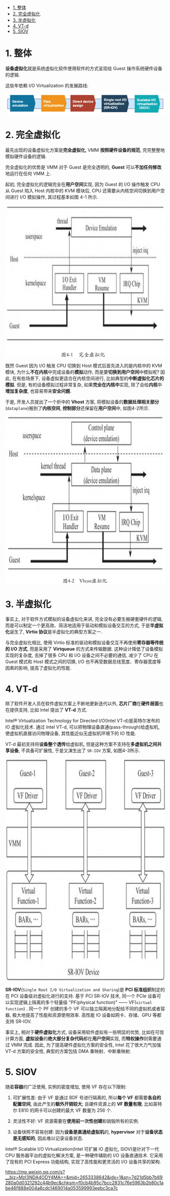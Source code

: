 <!-- @import "[TOC]" {cmd="toc" depthFrom=1 depthTo=6 orderedList=false} -->

<!-- code_chunk_output -->

- [1. 整体](#1-整体)
- [2. 完全虚拟化](#2-完全虚拟化)
- [3. 半虚拟化](#3-半虚拟化)
- [4. VT-d](#4-vt-d)
- [5. SIOV](#5-siov)

<!-- /code_chunk_output -->

# 1. 整体

**设备虚拟化**就是系统虚拟化软件使用软件的方式呈现给 Guest 操作系统硬件设备的逻辑.

这些年依赖 I/O Virtualization 的发展路线:

![2023-02-28-13-27-43.png](./images/2023-02-28-13-27-43.png)

# 2. 完全虚拟化

最先出现的设备虚拟化方案是**完全虚拟化**, VMM **按照硬件设备的规范**, 完完整整地模拟硬件设备的逻辑.

完全虚拟化的优势是 VMM 对于 Guest 是完全透明的, **Guest** 可以**不加任何修改**地运行在任何 VMM 上.

起初, 完全虚拟化的逻辑完全在**用户空间**实现, 因为 Guest 的 I/O 操作触发 CPU 从 Guest 陷入 Host 内核中的 KVM 模块后, CPU 还需要从内核空间切换到用户空间进行 I/O 模拟操作, 其过程基本如图 4-1 所示.

![2024-03-01-16-10-24.png](./images/2024-03-01-16-10-24.png)

既然 Guest 因为 I/O 触发 CPU 切换到 Host 模式后首先进入的是内核中的 KVM 模块, 为什么**不在内核**中完成设备的**模拟**动作, 而是要**切换到用户空间**中模拟呢? 因此, 在有些场景下, 设备虚拟更适合在内核空间进行, 比如典型的**中断虚拟化芯片的模拟**. 但是, 有的设备模拟过程非常复杂, 如果**完全在内核中**实现, 除了会给**内核**中**增加复杂度**, 也容易带来**安全问题**.

于是, 开发人员提出了一个折中的 **Vhost** 方案, 将模拟设备的**数据处理相关部分**(`dataplane`)搬到了**内核空间**, **控制部分**还保留在**用户空间**中, 如图4-2所示.

![2024-03-01-16-21-57.png](./images/2024-03-01-16-21-57.png)

# 3. 半虚拟化

事实上, 对于软件方式模拟的设备虚拟化来讲, 完全没有必要生搬硬套硬件的逻辑, 而是可以制定一个更高效、简洁地适用于驱动和模拟设备交互的方式, 于是**半虚拟化**诞生了, **Virtio 协议**是半虚拟化的典型方案之一.

与完全虚拟化相比, 使用 Virtio 标准的驱动和模拟设备交互不再使用**寄存器等传统的 I/O 方式**, 而是采用了 **Virtqueue** 的方式来传输数据. 这种设计降低了设备模拟实现的复杂度, 去掉了很多 CPU 和 I/O 设备之间不必要的通信, 减少了 CPU 在 Guest 模式和 Host 模式之间的切换, I/O 也不再受数据总线宽度、寄存器宽度等因素的影响, 提高了虚拟化的性能.

# 4. VT-d

除了软件开发人员在软件虚拟方案上不断地更新迭代以外, **芯片厂商**在**硬件层面**也在提供支持, 比如 Intel 提出了 **VT-d** 方式.

Intel® Virtualization Technology for Directed I/O(Intel VT-d)是英特尔发布的 IO 虚拟化技术. 通过 Intel VT-d, 可以把物理设备直通(pass-through)给虚拟机, 使虚拟机直接访问物理设备, 其性能近似无虚拟机环境下的 IO 性能.

VT-d 最初支持将**设备整个透传**给虚拟机, 但是这种方案不支持在**多虚拟机之间共享设备**, 不具备可扩展性, 于是又演生出了 `SR-IOV` 方案, 如图4-3所示.

![2024-03-01-16-25-35.png](./images/2024-03-01-16-25-35.png)

**SR-IOV**(`Single Root I/O Virtualization and Sharing`)是 **PCI 标准组织**制定的在 PCI 设备级对虚拟化进行的支持. 基于 PCI SR-IOV 技术, 同一个 PCIe 设备可以实现逻辑上隔离的多个轻量级 "PF(physical function)" —— VF(`virtual function`) . 同一个 PF 创建的多个 VF 可以独立隔离地分配给不同的虚拟机或者容器, 极大地提高了性能和资源使用效率. 高性能 IO 设备如网卡、存储、GPU 等都支持 SR-IOV.

事实上, 相对于**硬件虚拟化**方式, 设备采用软件虚拟有一些明显的优势, 比如在可信计算方面, **虚拟设备**的**绝大部分复杂代码**都在**用户空间**实现, 而**特权操作**则需要通过 VMM 完成. 因此, 为了提高硬件虚拟化方案的安全性, Intel 花了很大力气加强 VT-d 方案的安全性, 典型的方案包括 DMA 重映射、中断重映射.

# 5. SIOV

随着**容器**的广泛使用, 实例的密度增加, 使用 VF 存在以下限制:

1) 可扩展性差: 由于 VF 是通过 BDF 号进行隔离的, 所以**每个 VF** 都需要**各自的配置空间**, 由此产生的**额外开销较大**; 且硬件资源上的 **VF 数量有限**, 比如英特尔 E810 的网卡可以创建的最大 VF 数量为 256 个.

2) 灵活性不好: VF 资源需要在**使用前一次性创建**和销毁所有的实例.

3) 设备快照不容易创建: 因为**设备是直通给虚拟机**的, **hypervisor** 对于**设备状态是无感知的**, 因此难以记录设备状态.

Intel® Scalable I/O Virtualization(Intel 可扩展 IO 虚拟化, SIOV)是针对下一代 CPU 服务器平台的虚拟化解决方案, 是一种硬件辅助的 I/O 设备直通技术. 它采用了现有的 PCI Express 功能结构, 实现了高性能和更灵活的 I/O 设备共享的架构.

https://mp.weixin.qq.com/s?__biz=MzI3NDA4ODY4MA==&mid=2653338642&idx=1&sn=7d21d5bb7b69280a0d0321292c44b9ec&chksm=f0cb4b95c7bcc2831c76e5963b2b80c1abe46f888e004a8cdc1469014a053599993eebc3ca7c
